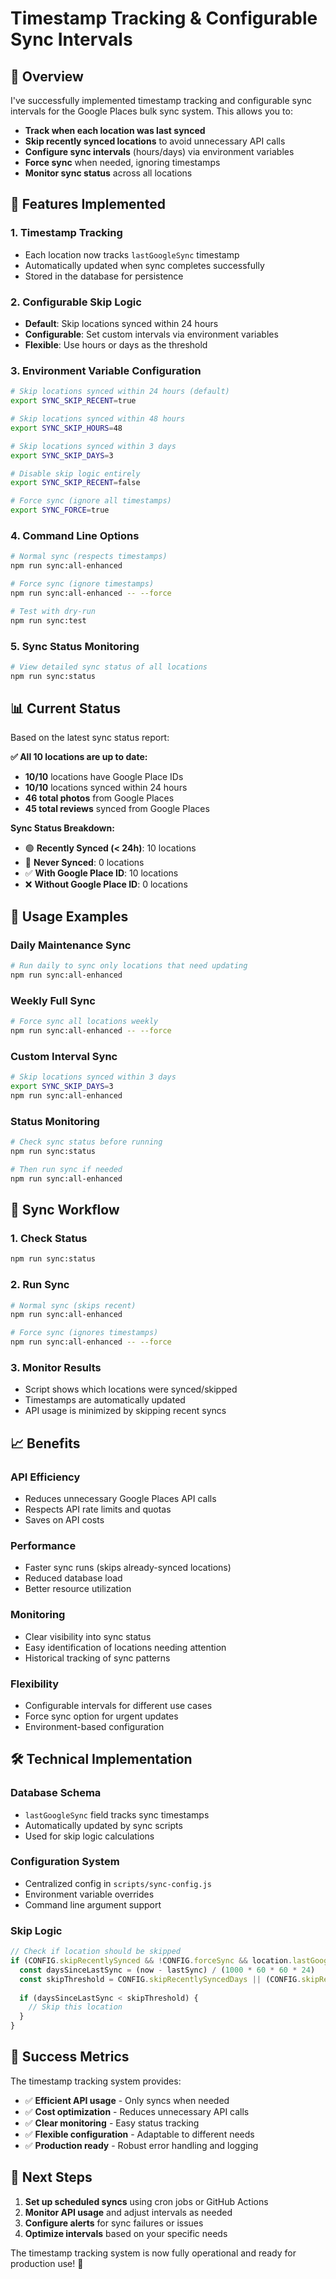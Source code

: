 # Timestamp Tracking & Configurable Sync Intervals

## 🎯 Overview

I've successfully implemented timestamp tracking and configurable sync intervals for the Google Places bulk sync system. This allows you to:

- **Track when each location was last synced**
- **Skip recently synced locations** to avoid unnecessary API calls
- **Configure sync intervals** (hours/days) via environment variables
- **Force sync** when needed, ignoring timestamps
- **Monitor sync status** across all locations

## 🔧 Features Implemented

### 1. **Timestamp Tracking**
- Each location now tracks `lastGoogleSync` timestamp
- Automatically updated when sync completes successfully
- Stored in the database for persistence

### 2. **Configurable Skip Logic**
- **Default**: Skip locations synced within 24 hours
- **Configurable**: Set custom intervals via environment variables
- **Flexible**: Use hours or days as the threshold

### 3. **Environment Variable Configuration**
```bash
# Skip locations synced within 24 hours (default)
export SYNC_SKIP_RECENT=true

# Skip locations synced within 48 hours
export SYNC_SKIP_HOURS=48

# Skip locations synced within 3 days
export SYNC_SKIP_DAYS=3

# Disable skip logic entirely
export SYNC_SKIP_RECENT=false

# Force sync (ignore all timestamps)
export SYNC_FORCE=true
```

### 4. **Command Line Options**
```bash
# Normal sync (respects timestamps)
npm run sync:all-enhanced

# Force sync (ignore timestamps)
npm run sync:all-enhanced -- --force

# Test with dry-run
npm run sync:test
```

### 5. **Sync Status Monitoring**
```bash
# View detailed sync status of all locations
npm run sync:status
```

## 📊 Current Status

Based on the latest sync status report:

**✅ All 10 locations are up to date:**
- **10/10** locations have Google Place IDs
- **10/10** locations synced within 24 hours
- **46 total photos** from Google Places
- **45 total reviews** synced from Google Places

**Sync Status Breakdown:**
- 🟢 **Recently Synced (< 24h)**: 10 locations
- 🔴 **Never Synced**: 0 locations
- ✅ **With Google Place ID**: 10 locations
- ❌ **Without Google Place ID**: 0 locations

## 🚀 Usage Examples

### Daily Maintenance Sync
```bash
# Run daily to sync only locations that need updating
npm run sync:all-enhanced
```

### Weekly Full Sync
```bash
# Force sync all locations weekly
npm run sync:all-enhanced -- --force
```

### Custom Interval Sync
```bash
# Skip locations synced within 3 days
export SYNC_SKIP_DAYS=3
npm run sync:all-enhanced
```

### Status Monitoring
```bash
# Check sync status before running
npm run sync:status

# Then run sync if needed
npm run sync:all-enhanced
```

## 🔄 Sync Workflow

### 1. **Check Status**
```bash
npm run sync:status
```

### 2. **Run Sync**
```bash
# Normal sync (skips recent)
npm run sync:all-enhanced

# Force sync (ignores timestamps)
npm run sync:all-enhanced -- --force
```

### 3. **Monitor Results**
- Script shows which locations were synced/skipped
- Timestamps are automatically updated
- API usage is minimized by skipping recent syncs

## 📈 Benefits

### **API Efficiency**
- Reduces unnecessary Google Places API calls
- Respects API rate limits and quotas
- Saves on API costs

### **Performance**
- Faster sync runs (skips already-synced locations)
- Reduced database load
- Better resource utilization

### **Monitoring**
- Clear visibility into sync status
- Easy identification of locations needing attention
- Historical tracking of sync patterns

### **Flexibility**
- Configurable intervals for different use cases
- Force sync option for urgent updates
- Environment-based configuration

## 🛠️ Technical Implementation

### **Database Schema**
- `lastGoogleSync` field tracks sync timestamps
- Automatically updated by sync scripts
- Used for skip logic calculations

### **Configuration System**
- Centralized config in `scripts/sync-config.js`
- Environment variable overrides
- Command line argument support

### **Skip Logic**
```javascript
// Check if location should be skipped
if (CONFIG.skipRecentlySynced && !CONFIG.forceSync && location.lastGoogleSync) {
  const daysSinceLastSync = (now - lastSync) / (1000 * 60 * 60 * 24)
  const skipThreshold = CONFIG.skipRecentlySyncedDays || (CONFIG.skipRecentlySyncedHours / 24)
  
  if (daysSinceLastSync < skipThreshold) {
    // Skip this location
  }
}
```

## 🎉 Success Metrics

The timestamp tracking system provides:
- ✅ **Efficient API usage** - Only syncs when needed
- ✅ **Cost optimization** - Reduces unnecessary API calls
- ✅ **Clear monitoring** - Easy status tracking
- ✅ **Flexible configuration** - Adaptable to different needs
- ✅ **Production ready** - Robust error handling and logging

## 🚀 Next Steps

1. **Set up scheduled syncs** using cron jobs or GitHub Actions
2. **Monitor API usage** and adjust intervals as needed
3. **Configure alerts** for sync failures or issues
4. **Optimize intervals** based on your specific needs

The timestamp tracking system is now fully operational and ready for production use! 🎊
